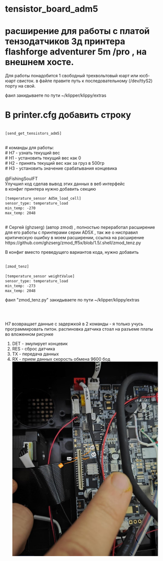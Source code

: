 # tensistor_board_adm5

# расширение для работы с платой тензодатчиков 3д принтера flashforge adventurer 5m /pro , на внешнем хосте.
 Для работы понадобится 1 свободный трехвольтовый юарт или юсб-юарт свисток. в файле правите путь к последовательному (/dev/ttyS2) порту на свой.

 фаил закидываете по пути ~/klipper/klippy/extras

# В printer.cfg добавить строку  <br />
```shell

[send_get_tensistors_adm5]

```
<br />
# команды для работы: <br />
# H7 - узнать текущий вес <br />
# H1 - установить текущий вес как 0 <br />
# H2 - принять текущий вес как за груз в 500гр <br />
# H3 - установить значение срабатывания концевика <br />

<br />
@FishingSoulFT <br />
Улучшил код сделав вывод этих данных в веб интерфейс
<br />
в конфиг принтера нужно добавить секцию <br />

```shell
[temperature_sensor Ad5m_load_cell]
sensor_type: temperature_load
min_temp: -270
max_temp: 2048
```
<br />
# Сергей (ghzserg) (автор zmod) , полностью переработал расширение для его работы с принтерами серии AD5X , так же о нисправил критическую ошибку в моем расширении, ссылка на расширение https://github.com/ghzserg/zmod_ff5x/blob/1.5/.shell/zmod_tenz.py

В  конфиг вместо преведущего вариантов кода, нужно добавить 
```shell

[zmod_tenz]

[temperature_sensor weightValue]
sensor_type: temperature_load
min_temp: -273
max_temp: 2048

```
фаил "zmod_tenz.py" закидываете по пути ~/klipper/klippy/extras

<br />

<br />

H7 возвращает данные с задержкой в 2 команды - я только учусь программировать питон.
распиновка датчика стоал на разъеме платы во вложенном рисунке
1) DET - эмулирует концевик
2) RES - сброс датчика
3) TX - передача данных
4) RX - прием данных
   скорость обмена 9600 бод
![pinout](https://github.com/VoronKor/tensistor_board_adm5/blob/main/tensistor_board_pinout.jpg)
